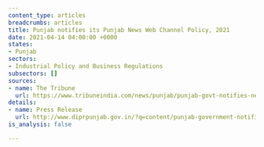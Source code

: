 ```yaml
---
content_type: articles
breadcrumbs: articles
title: Punjab notifies its Punjab News Web Channel Policy, 2021
date: 2021-04-14 04:00:00 +0000
states:
- Punjab
sectors:
- Industrial Policy and Business Regulations
subsectors: []
sources:
- name: The Tribune
  url: https://www.tribuneindia.com/news/punjab/punjab-govt-notifies-news-web-channel-policy-235596
details:
- name: Press Release
  url: http://www.diprpunjab.gov.in/?q=content/punjab-government-notifies-punjab-news-web-channel-policy-2021
is_analysis: false

---
```

